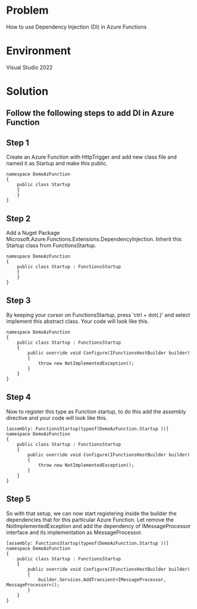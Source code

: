 # Problem
How to use Dependency Injection (DI) in Azure Functions


# Environment
Visual Studio 2022

# Solution
## Follow the following steps to add DI in Azure Function


## Step 1
Create an Azure Function with HttpTrigger and add new class file and named it as Startup and make this public.

```
namespace DemoAzFunction
{
    public class Startup
    {
    }
}
```

## Step 2
Add a Nuget Package Microsoft.Azure.Functions.Extensions.DependencyInjection.
Inherit this Startup class from FunctionsStartup.

```
namespace DemoAzFunction
{
    public class Startup : FunctionsStartup
    {
    }
}
```

## Step 3
By keeping your cursor on FunctionsStartup, press 'ctrl + dot(.)' and select implement this abstract class. Your code will look like this.

```
namespace DemoAzFunction
{
    public class Startup : FunctionsStartup
    {
        public override void Configure(IFunctionsHostBuilder builder)
        {
            throw new NotImplementedException();
        }
    }
}
```

## Step 4
Now to register this type as Function startup, to do this add the assembly directive and your code will look like this.

```
[assembly: FunctionsStartup(typeof(DemoAzFunction.Startup ))]
namespace DemoAzFunction
{
    public class Startup : FunctionsStartup
    {
        public override void Configure(IFunctionsHostBuilder builder)
        {
            throw new NotImplementedException();
        }
    }
}
```

## Step 5
So with that setup, we can now start registering inside the builder the dependencies that for this particular Azure Function.
Let remove the NotImplementedException and add the dependency of IMessageProcessor interface and its implementation as MessageProcessor.


```
[assembly: FunctionsStartup(typeof(DemoAzFunction.Startup ))]
namespace DemoAzFunction
{
    public class Startup : FunctionsStartup
    {
        public override void Configure(IFunctionsHostBuilder builder)
        {
            builder.Services.AddTransient<IMessageProcessor, MessageProcessor>();
        }
    }
}
```
